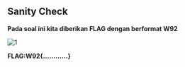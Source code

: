 ## Sanity Check
**Pada soal ini kita diberikan FLAG dengan berformat W92**

![1](https://github.com/Bayupangestu18/Official-Writeup-CTFTKJ2023/assets/136324726/af65ac9a-b3f2-4a9c-ba13-3a59aae94bca)


**FLAG:W92{............}**
